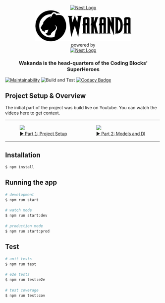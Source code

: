 <p align="center">
    <a href="https://codingblocks.com" target="_blank"><img src="https://codingblocks.com/assets/images/cb/cblogo.png" height="70" alt="Nest Logo" /></a>
    <br>
    <img src="docs/wakanda-logo.png" height="100">
    <br>
    powered by
    <br>
    <a href="http://nestjs.com/" target="_blank">
    <img src="https://nestjs.com/img/logo_text.svg" height="50" alt="Nest Logo" />
    </a>
    <br>
    <h3 align="center">Wakanda is the head-quarters of the Coding Blocks' SuperHeroes</h3>
</p>

[![Maintainability](https://api.codeclimate.com/v1/badges/01937885cc4c5a04ef16/maintainability)](https://codeclimate.com/github/coding-blocks/wakanda-backend/maintainability)
![Build and Test](https://github.com/coding-blocks/wakanda-backend/workflows/Build%20and%20Test/badge.svg)
[![Codacy Badge](https://api.codacy.com/project/badge/Grade/6bd692d2bc9e4a2f8cabd1547ef66627)](https://www.codacy.com/gh/coding-blocks/wakanda-backend?utm_source=github.com&amp;utm_medium=referral&amp;utm_content=coding-blocks/wakanda-backend&amp;utm_campaign=Badge_Grade)

## Project Setup & Overview
The initial part of the project was build live on Youtube. You can watch the videos here to get context. 

<table>
    <tr>
        <td>
<a target="_blank" href="https://www.youtube.com/watch?v=-uNCo-epJG4">
    <figure>
        <img width="400" src="https://i.ytimg.com/vi_webp/-uNCo-epJG4/maxresdefault.webp?v=5ed8e63d">
        <br>
        <figcaption> ▶️ Part 1: Project Setup</figcaption>
    </figure>
</a>
        </td>
        <td>
<a target="_blank" href="https://www.youtube.com/watch?v=EvX_-E2NpPk">
    <figure>
        <img width="400" src="https://i.ytimg.com/vi_webp/EvX_-E2NpPk/maxresdefault.webp?v=5ed8e65a">
        <br>
        <figcaption> ▶️ Part 2: Models and DI</figcaption>
    </figure>
</a>
        </td>
    </tr>
</table>



## Installation

```bash
$ npm install
```

## Running the app

```bash
# development
$ npm run start

# watch mode
$ npm run start:dev

# production mode
$ npm run start:prod
```

## Test

```bash
# unit tests
$ npm run test

# e2e tests
$ npm run test:e2e

# test coverage
$ npm run test:cov
```
